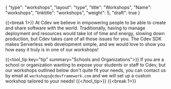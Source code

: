 {
    "type": "workshops",
    "layout": "type",
    "title": "Workshops",
    "Name": "workshops",
    "linktitle": "workshops",
    "weight": 5,
    "draft": true
}

<!-- 
Overall page structure and ideas to convey

# High level goals of cdev
- Expand the amount of people that can effectively create software by themselves and within organizations

# current state
- Public Python SDK 
- Use it to create Serverless applications on AWS
- Rough edges

# next steps 
- Continue improving the SDK
- Build a platform to make collaboration easier between teams

-->
{{<break 1>}}
At Cdev we believe in empowering people to be able to create and share software with the world.  Traditionally, having to manage deployment and resources would take lot of time and energy, slowing down production, but Cdev takes care of all those issues for you.  The Cdev SDK makes Serverless web development simple, and we would love to show you how easy it truly is in one of our workshops!
<!-- Generally speaking, building an online application is not easy. Having to manage deployment and resources can take a lot of time and energy, slowing down production. Cdev is created with production and simple deployments in mind. Once you have your program written, it only takes one command in the terminal, and a small amount of time while you wait for the deployment to finish, and your program has a live deployment on the internet!  -->

<!-- We have set up several different workshops to help get you started using Cdev and achieve your programming goals.  In all of our workshops we will get you up and running using Cdev, you will learn the all the basic commands that you need and more depending on which workshop you choose. No matter what your experience level is or your preference of frontend, backend, or fullstack development we have an option for you!  -->

<!-- Check out the available options below, and sign up for one today!  **They are free!**   -->
{{<tool_tip key="tip" summary="Schools and Organizations">}}
If you are a school or organization wanting to expose your students or staff to Cdev, but our workshops outlined below don't quite fit your needs, you can contact us by email at `workshops@cdevframework.com` and we will set up a custom workshop tailored to your needs!
{{</tool_tip>}}
{{<break 1>}}


